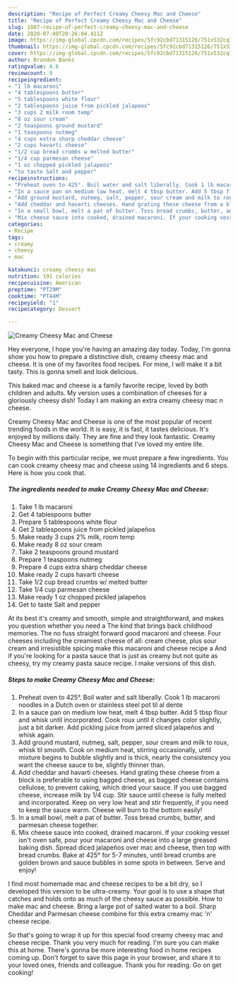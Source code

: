 ```yaml
---
description: "Recipe of Perfect Creamy Cheesy Mac and Cheese"
title: "Recipe of Perfect Creamy Cheesy Mac and Cheese"
slug: 1887-recipe-of-perfect-creamy-cheesy-mac-and-cheese
date: 2020-07-08T20:26:04.411Z
image: https://img-global.cpcdn.com/recipes/5fc92cbd71315126/751x532cq70/creamy-cheesy-mac-and-cheese-recipe-main-photo.jpg
thumbnail: https://img-global.cpcdn.com/recipes/5fc92cbd71315126/751x532cq70/creamy-cheesy-mac-and-cheese-recipe-main-photo.jpg
cover: https://img-global.cpcdn.com/recipes/5fc92cbd71315126/751x532cq70/creamy-cheesy-mac-and-cheese-recipe-main-photo.jpg
author: Brandon Banks
ratingvalue: 4.6
reviewcount: 9
recipeingredient:
- "1 lb macaroni"
- "4 tablespoons butter"
- "5 tablespoons white flour"
- "2 tablespoons juice from pickled jalapeos"
- "3 cups 2 milk room temp"
- "8 oz sour cream"
- "2 teaspoons ground mustard"
- "1 teaspoons nutmeg"
- "4 cups extra sharp cheddar cheese"
- "2 cups havarti cheese"
- "1/2 cup bread crumbs w melted butter"
- "1/4 cup parmesan cheese"
- "1 oz chopped pickled jalapeos"
- "to taste Salt and pepper"
recipeinstructions:
- "Preheat oven to 425°. Boil water and salt liberally. Cook 1 lb macaroni noodles in a Dutch oven or stainless steel pot til al dente"
- "In a sauce pan on medium low heat, melt 4 tbsp butter. Add 5 tbsp flour and whisk until incorporated. Cook roux until it changes color slightly, just a bit darker. Add pickling juice from jarred sliced jalapeños and whisk again."
- "Add ground mustard, nutmeg, salt, pepper, sour cream and milk to roux, whisk til smooth. Cook on medium heat, stirring occasionally, until mixture begins to bubble slightly and is thick, nearly the consistency you want the cheese sauce to be, slightly thinner than."
- "Add cheddar and havarti cheeses. Hand grating these cheese from a block is preferable to using bagged cheese, as bagged cheese contains cellulose, to prevent caking, which dried your sauce. If you use bagged cheese, increase milk by 1/4 cup. Stir sauce until cheese is fully melted and incorporated. Keep on very low heat and stir frequently, if you need to keep the sauce warm. Cheese will burn to the bottom easily!"
- "In a small bowl, melt a pat of butter. Toss bread crumbs, butter, and parmesan cheese together."
- "Mix cheese sauce into cooked, drained macaroni. If your cooking vessel isn&#39;t oven safe, pour your macaroni and cheese into a large greased baking dish. Spread diced jalapeños over mac and cheese, then top with bread crumbs. Bake at 425° for 5-7 minutes, until bread crumbs are golden brown and sauce bubbles in some spots in between. Serve and enjoy!"
categories:
- Recipe
tags:
- creamy
- cheesy
- mac

katakunci: creamy cheesy mac 
nutrition: 191 calories
recipecuisine: American
preptime: "PT29M"
cooktime: "PT44M"
recipeyield: "1"
recipecategory: Dessert

---
```



![Creamy Cheesy Mac and Cheese](https://img-global.cpcdn.com/recipes/5fc92cbd71315126/751x532cq70/creamy-cheesy-mac-and-cheese-recipe-main-photo.jpg)

Hey everyone, I hope you're having an amazing day today. Today, I'm gonna show you how to prepare a distinctive dish, creamy cheesy mac and cheese. It is one of my favorites food recipes. For mine, I will make it a bit tasty. This is gonna smell and look delicious.

This baked mac and cheese is a family favorite recipe, loved by both children and adults. My version uses a combination of cheeses for a gloriously cheesy dish! Today I am making an extra creamy cheesy mac n cheese.

Creamy Cheesy Mac and Cheese is one of the most popular of recent trending foods in the world. It is easy, it is fast, it tastes delicious. It's enjoyed by millions daily. They are fine and they look fantastic. Creamy Cheesy Mac and Cheese is something that I've loved my entire life.


To begin with this particular recipe, we must prepare a few ingredients. You can cook creamy cheesy mac and cheese using 14 ingredients and 6 steps. Here is how you cook that.

<!--inarticleads1-->

##### The ingredients needed to make Creamy Cheesy Mac and Cheese:

1. Take 1 lb macaroni
1. Get 4 tablespoons butter
1. Prepare 5 tablespoons white flour
1. Get 2 tablespoons juice from pickled jalapeños
1. Make ready 3 cups 2% milk, room temp
1. Make ready 8 oz sour cream
1. Take 2 teaspoons ground mustard
1. Prepare 1 teaspoons nutmeg
1. Prepare 4 cups extra sharp cheddar cheese
1. Make ready 2 cups havarti cheese
1. Take 1/2 cup bread crumbs w/ melted butter
1. Take 1/4 cup parmesan cheese
1. Make ready 1 oz chopped pickled jalapeños
1. Get to taste Salt and pepper


At its best it&#39;s creamy and smooth, simple and straightforward, and makes you question whether you need a The kind that brings back childhood memories. The no fuss straight forward good macaroni and cheese. Four cheeses including the creamiest cheese of all: cream cheese, plus sour cream and irresistible spicing make this macaroni and cheese recipe a And if you&#39;re looking for a pasta sauce that is just as creamy but not quite as cheesy, try my creamy pasta sauce recipe. I make versions of this dish. 

<!--inarticleads2-->

##### Steps to make Creamy Cheesy Mac and Cheese:

1. Preheat oven to 425°. Boil water and salt liberally. Cook 1 lb macaroni noodles in a Dutch oven or stainless steel pot til al dente
1. In a sauce pan on medium low heat, melt 4 tbsp butter. Add 5 tbsp flour and whisk until incorporated. Cook roux until it changes color slightly, just a bit darker. Add pickling juice from jarred sliced jalapeños and whisk again.
1. Add ground mustard, nutmeg, salt, pepper, sour cream and milk to roux, whisk til smooth. Cook on medium heat, stirring occasionally, until mixture begins to bubble slightly and is thick, nearly the consistency you want the cheese sauce to be, slightly thinner than.
1. Add cheddar and havarti cheeses. Hand grating these cheese from a block is preferable to using bagged cheese, as bagged cheese contains cellulose, to prevent caking, which dried your sauce. If you use bagged cheese, increase milk by 1/4 cup. Stir sauce until cheese is fully melted and incorporated. Keep on very low heat and stir frequently, if you need to keep the sauce warm. Cheese will burn to the bottom easily!
1. In a small bowl, melt a pat of butter. Toss bread crumbs, butter, and parmesan cheese together.
1. Mix cheese sauce into cooked, drained macaroni. If your cooking vessel isn&#39;t oven safe, pour your macaroni and cheese into a large greased baking dish. Spread diced jalapeños over mac and cheese, then top with bread crumbs. Bake at 425° for 5-7 minutes, until bread crumbs are golden brown and sauce bubbles in some spots in between. Serve and enjoy!


I find most homemade mac and cheese recipes to be a bit dry, so I developed this version to be ultra-creamy. Your goal is to use a shape that catches and holds onto as much of the cheesy sauce as possible. How to make mac and cheese. Bring a large pot of salted water to a boil. Sharp Cheddar and Parmesan cheese combine for this extra creamy mac &#39;n&#39; cheese recipe. 

So that's going to wrap it up for this special food creamy cheesy mac and cheese recipe. Thank you very much for reading. I'm sure you can make this at home. There's gonna be more interesting food in home recipes coming up. Don't forget to save this page in your browser, and share it to your loved ones, friends and colleague. Thank you for reading. Go on get cooking!
